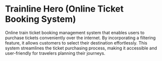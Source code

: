 # Trainline Hero (Online Ticket Booking System)

Online train ticket booking management system that enables users to purchase tickets conveniently over the internet. By incorporating a filtering feature, it allows customers to select their destination effortlessly. This system streamlines the ticket purchasing process, making it accessible and user-friendly for travelers planning their journeys.


